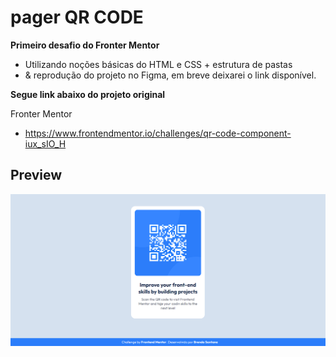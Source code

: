 # pager QR CODE

**Primeiro desafio do Fronter Mentor**

- Utilizando noções básicas do HTML e CSS + estrutura de pastas
- & reprodução do projeto no Figma, em breve deixarei o link disponível.

**Segue link abaixo do projeto original**

Fronter Mentor
  - https://www.frontendmentor.io/challenges/qr-code-component-iux_sIO_H


## Preview
<img src="/src/img/preview.png">